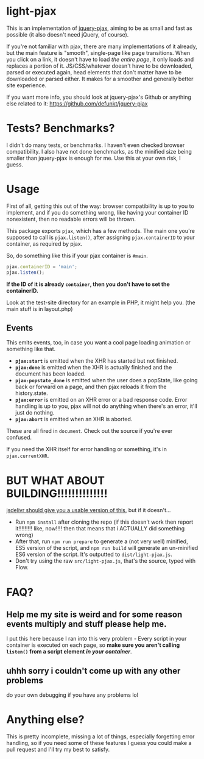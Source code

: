# light-pjax
This is an implementation of [jquery-pjax](https://github.com/defunkt/jquery-pjax), aiming to be as small and fast as possible (it also doesn't need jQuery, of course).

If you're not familiar with pjax, there are many implementations of it already, but the main feature is "smooth", single-page like page transitions. When you click on a link, it doesn't have to load _the entire page_, it only loads and replaces a portion of it. JS/CSS/whatever doesn't have to be downloaded, parsed or executed again, head elements that don't matter have to be downloaded or parsed either. It makes for a smoother and generally better site experience.

If you want more info, you should look at jquery-pjax's Github or anything else related to it: https://github.com/defunkt/jquery-pjax

# Tests? Benchmarks?
I didn't do many tests, or benchmarks. I haven't even checked browser compatibility. I also have not done benchmarks, as the minified size being smaller than jquery-pjax is enough for me. Use this at your own risk, I guess.

# Usage
First of all, getting this out of the way: browser compatibility is up to you to implement, and if you do something wrong, like having your container ID nonexistent, then no readable errors will be thrown.

This package exports `pjax`, which has a few methods. The main one you're supposed to call is `pjax.listen()`, after assigning `pjax.containerID` to your container, as required by pjax.

So, do something like this if your pjax container is `#main`.
```js
pjax.containerID = 'main';
pjax.listen();
```
**If the ID of it is already `container`, then you don't have to set the containerID.**

Look at the test-site directory for an example in PHP, it might help you. (the main stuff is in layout.php)
## Events
This emits events, too, in case you want a cool page loading animation or something like that.
* **`pjax:start`** is emitted when the XHR has started but not finished.
* **`pjax:done`** is emitted when the XHR is actually finished and the document has been loaded.
* **`pjax:popstate_done`** is emitted when the user does a popState, like going back or forward on a page, and then pjax reloads it from the history.state.
* **`pjax:error`** is emitted on an XHR error or a bad response code. Error handling is up to you, pjax will not do anything when there's an error, it'll just do nothing.
* **`pjax:abort`** is emitted when an XHR is aborted.

These are all fired in `document`. Check out the source if you're ever confused.

If you need the XHR itself for error handling or something, it's in `pjax.currentXHR`.

# BUT WHAT ABOUT BUILDING!!!!!!!!!!!!!!
[jsdelivr should give you a usable version of this](https://www.jsdelivr.com/package/npm/light-pjax), but if it doesn't...
* Run `npm install` after cloning the repo (if this doesn't work then report it!!!!!!!!! like, now!!!! then that means that i ACTUALLY did something wrong)
* After that, run `npm run prepare` to generate a (not very well) minified, ES5 version of the script, and `npm run build` will generate an un-minified ES6 version of the script. It's outputted to `dist/light-pjax.js`.
* Don't try using the raw `src/light-pjax.js`, that's the source, typed with Flow.

# FAQ?
## Help me my site is weird and for some reason events multiply and stuff please help me.
I put this here because I ran into this very problem - Every script in your container is executed on each page, so **make sure you aren't calling `listen()` from a script element *in your container***.
## uhhh sorry i couldn't come up with any other problems
do your own debugging if you have any problems lol

# Anything else?
This is pretty incomplete, missing a lot of things, especially forgetting error handling, so if you need some of these features I guess you could make a pull request and I'll try my best to satisfy.
